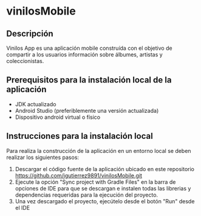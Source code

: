 # vinilosMobile

## Descripción
Vinilos App es una aplicación mobile construída con el objetivo de compartir a los usuarios información sobre álbumes, artistas y coleccionistas.

## Prerequisitos para la instalación local de la aplicación
- JDK actualizado
- Android Studio (preferiblemente una versión actualizada)
- Dispositivo android virtual o físico

## Instrucciones para la instalación local
Para realiza la construcción de la aplicación en un entorno local se deben realizar los siguientes pasos:
1. Descargar el código fuente de la aplicación ubicado en este repositorio https://github.com/jgutierrez9891/vinilosMobile.git
2. Ejecute la opción "Sync project with Gradle Files" en la barra de opciones de IDE para que se descargan e instalen todas las librerias y dependencias requeridas
para la ejecución del proyecto.
3. Una vez descargado el proyecto, ejecútelo desde el botón "Run" desde el IDE


